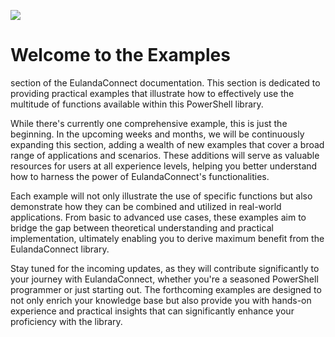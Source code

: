 ![](/examples.png) 

# Welcome to the Examples

section of the EulandaConnect documentation. This section is dedicated to providing practical examples that illustrate how to effectively use the multitude of functions available within this PowerShell library.

While there's currently one comprehensive example, this is just the beginning. In the upcoming weeks and months, we will be continuously expanding this section, adding a wealth of new examples that cover a broad range of applications and scenarios. These additions will serve as valuable resources for users at all experience levels, helping you better understand how to harness the power of EulandaConnect's functionalities.

Each example will not only illustrate the use of specific functions but also demonstrate how they can be combined and utilized in real-world applications. From basic to advanced use cases, these examples aim to bridge the gap between theoretical understanding and practical implementation, ultimately enabling you to derive maximum benefit from the EulandaConnect library.

Stay tuned for the incoming updates, as they will contribute significantly to your journey with EulandaConnect, whether you're a seasoned PowerShell programmer or just starting out. The forthcoming examples are designed to not only enrich your knowledge base but also provide you with hands-on experience and practical insights that can significantly enhance your proficiency with the library.
